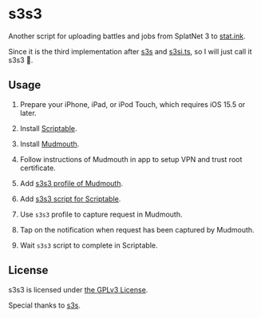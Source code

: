 # s3s3

Another script for uploading battles and jobs from SplatNet 3 to [stat.ink](https://stat.ink/).

Since it is the third implementation after [s3s](https://github.com/frozenpandaman/s3s) and [s3si.ts](https://github.com/spacemeowx2/s3si.ts), so I will just call it s3s3 🤣.

## Usage

1. Prepare your iPhone, iPad, or iPod Touch, which requires iOS 15.5 or later.

2. Install [Scriptable](https://apps.apple.com/us/app/scriptable/id1405459188).

3. Install [Mudmouth](https://github.com/zhxie/Mudmouth/wiki/Join-the-Beta-Version).

4. Follow instructions of Mudmouth in app to setup VPN and trust root certificate.

5. Add [s3s3 profile of Mudmouth](mudmouth://add?name=s3s3&url=https%3A%2F%2Fapi.lp1.av5ja.srv.nintendo.net%2Fapi%2Fgraphql&preAction=1&preActionUrlScheme=com.nintendo.znca%3A%2F%2Fznca%2Fgame%2F4834290508791808&postAction=1&postActionUrlScheme=scriptable%3A%2F%2F%2Frun%2Fs3s3%3FopenEditor%3Dtrue).

6. Add [s3s3 script for Scriptable](/s3s3.scriptable).

7. Use `s3s3` profile to capture request in Mudmouth.

8. Tap on the notification when request has been captured by Mudmouth.

9. Wait `s3s3` script to complete in Scriptable.

## License

s3s3 is licensed under [the GPLv3 License](/LICENSE).

Special thanks to [s3s](https://github.com/frozenpandaman/s3s).

